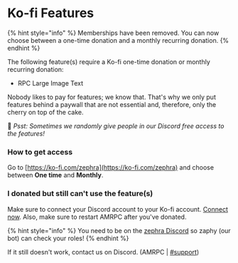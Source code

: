 # Ko-fi Features

{% hint style="info" %}
Memberships have been removed. You can now choose between a one-time donation and a monthly recurring donation.
{% endhint %}

The following feature(s) require a Ko-fi one-time donation or monthly recurring donation:

* RPC Large Image Text

Nobody likes to pay for features; we know that. That's why we only put features behind a paywall that are not essential and, therefore, only the cherry on top of the cake.

🤫 _Psst: Sometimes we randomly give people in our Discord free access to the features!_

### How to get access

Go to [https://ko-fi.com/zephra](https://ko-fi.com/zephra) and choose between **One time** and **Monthly**.

### I donated but still can't use the feature(s)

Make sure to connect your Discord account to your Ko-fi account. [Connect now](https://ko-fi.com/Discord/Settings). Also, make sure to restart AMRPC after you've donated.

{% hint style="info" %}
You need to be on the [zephra Discord](https://discord.gg/APDghNfJhQ) so zaphy (our bot) can check your roles!
{% endhint %}

If it still doesn't work, contact us on Discord. (AMRPC | [#support](https://discord.com/channels/518389564340043776/847525548733366272))

